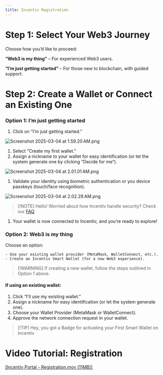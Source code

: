 ```yaml
---
title: Incentiv Registration
---
```

# Step 1: Select Your Web3 Journey

Choose how you’d like to proceed:

**“Web3 is my thing”** – For experienced Web3 users.

**“I’m just getting started”** – For those new to blockchain, with guided support.

# Step 2: Create a Wallet or Connect an Existing One

### Option 1: I’m just getting started

1. Click on “I’m just getting started.”

![Screenshot 2025-03-04 at 1.59.20 AM.png](media_Incentiv%20Registration/nUqYTitzKEN4b7-Screenshot%202025-03-04%20at%201.59.20%E2%80%AFAM.png)

1. Select “Create my first wallet.”
2. Assign a nickname to your wallet for easy identification (or let the system generate one by clicking “Decide for me“).

![Screenshot 2025-03-04 at 2.01.01 AM.png](media_Incentiv%20Registration/XZNMeHDq-APfZV-Screenshot%202025-03-04%20at%202.01.01%E2%80%AFAM.png)

1. Validate your identity using biometric authentication or you device passkeys (touch/face recognition).

![Screenshot 2025-03-04 at 2.02.28 AM.png](media_Incentiv%20Registration/lwCYuLfxvunk5--Screenshot%202025-03-04%20at%202.02.28%E2%80%AFAM.png)

> [\!NOTE]
> Hello\! Worried about how Incentiv handle security? Check our [FAQ](https://slite.com/api/public/notes/FqQxtynJIOMSgG/redirect)

1. Your wallet is now connected to Incentiv, and you’re ready to explore\!

### Option 2: Web3 is my thing

Choose an option:

```
- Use your existing wallet provider (MetaMask, WalletConnect, etc.).
- Create an Incentiv Smart Wallet (for a new Web3 experience).
```

> [\!WARNING]
> If creating a new wallet, follow the steps outlined in Option 1 above.

#### If using an existing wallet:

1. Click “I'll use my existing wallet.”
2. Assign a nickname for easy identification (or let the system generate one).
3. Choose your Wallet Provider (MetaMask or WalletConnect).
4. Approve the network connection request in your wallet.

> [\!TIP]
> Hey, you got a Badge for activating your First Smart Wallet on Incentiv

# Video Tutorial: Registration

[[Incentiv Portal - Registration.mov (11MB)]](media_Incentiv%20Registration/hHV_M9NVaSrxZi-Incentiv%20Portal%20-%20Registration.mov)